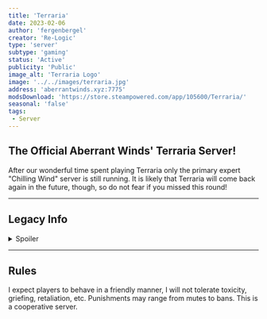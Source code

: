 ```yaml
---
title: 'Terraria'
date: 2023-02-06
author: 'fergenbergel'
creator: 'Re-Logic'
type: 'server'
subtype: 'gaming'
status: 'Active'
publicity: 'Public'
image_alt: 'Terraria Logo'
image: '../../images/terraria.jpg'
address: 'aberrantwinds.xyz:7775'
modsDownload: 'https://store.steampowered.com/app/105600/Terraria/'
seasonal: 'false'
tags:
 - Server
---
```


## The Official Aberrant Winds' Terraria Server!

After our wonderful time spent playing Terraria only the primary expert "Chilling Wind" server is still running. It is likely that Terraria will come back again in the future, though, so do not fear if you missed this round!

---
## Legacy Info
<details>
<summary>Spoiler</summary>

~~This round of voting is now over and the Terraria servers are up! Join me on Thursdays and Saturdays for our boss fight streams at [https://twitch.tv/fergenbergel](https://twitch.tv/fergenbergel)~~

## ~~Server Information~~

| <div style="width:165px">Server Name</div> | <div style="width:80px">Difficulty</div> | <div style="width:95px">Evil</div> |  IP |
| -------------------- | :----- | :--------- | :---------------------------- |
| ~~Gentle Breeze Server~~ | Normal | Corruption | ~~normal.aberrantwinds.xyz:7776~~ |
| Chilling Wind Server | Expert | Corruption | expert.aberrantwinds.xyz:7775 |
| ~~Crimson Wind Server~~  | Expert | Crimson    | ~~aberrantwinds.xyz:7774~~        |
| ~~Frigid Gale Server~~   | Master | ???        | ~~master.aberrantwinds.xyz:7773~~ |

<br>

## ~~Mods and Addons~~
~~TShock has been installed for some commands and protections. Otherwise the servers have Vanilla content, no mods.~~

## ~~Server Side Characters~~
~~Characters are saved to the servers, all gear/progression must be made on Aberrant Winds servers or it will not transfer over. This is to prevent cheesing and bringing outside gear into the fresh servers, potentially ruining the experience for others.~~

## ~~Progression~~
~~Servers will come online as certain benchmarks are met.~~
- ~~Enter Hardmode on Gentle Breeze~~ Complete! Chilling Wind and Crimson Wind are now open!
- ~~Kill Plantera on Chilling Wind to unlock~~ Complete!

## ~~Inventory~~
~~Your inventory will sync between all Aberrant Winds servers. You can bring your gear from the Classic Server to the Expert/Master server and vice versa.~~

## ~~Events~~
~~Periodically, events will be enabled, such as Christmas and Halloween.~~

## ~~Streaming~~
~~I stream at 12 noon EST on Saturdays and around 8pm EST on Thursdays. Join us for some boss battles!~~

[https://twitch.tv/fergenbergel](https://twitch.tv/fergenbergel)

</details>

---
## Rules
I expect players to behave in a friendly manner, I will not tolerate toxicity, griefing, retaliation, etc. Punishments may range from mutes to bans. This is a cooperative server.